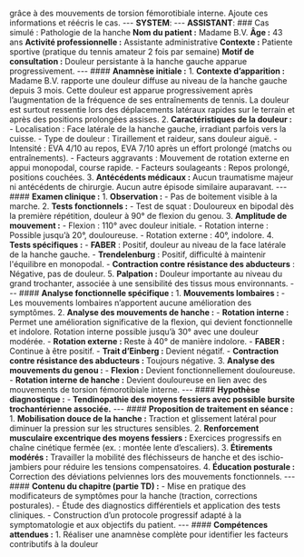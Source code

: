 grâce à des mouvements de torsion fémorotibiale interne. Ajoute ces informations et réécris le cas. --- **SYSTEM**: --- **ASSISTANT**: ### Cas simulé : Pathologie de la hanche **Nom du patient :** Madame B.V. **Âge :** 43 ans **Activité professionnelle :** Assistante administrative **Contexte :** Patiente sportive (pratique du tennis amateur 2 fois par semaine) **Motif de consultation :** Douleur persistante à la hanche gauche apparue progressivement. --- #### **Anamnèse initiale :** 1. **Contexte d’apparition :** Madame B.V. rapporte une douleur diffuse au niveau de la hanche gauche depuis 3 mois. Cette douleur est apparue progressivement après l’augmentation de la fréquence de ses entraînements de tennis. La douleur est surtout ressentie lors des déplacements latéraux rapides sur le terrain et après des positions prolongées assises. 2. **Caractéristiques de la douleur :** - Localisation : Face latérale de la hanche gauche, irradiant parfois vers la cuisse. - Type de douleur : Tiraillement et raideur, sans douleur aiguë. - Intensité : EVA 4/10 au repos, EVA 7/10 après un effort prolongé (matchs ou entraînements). - Facteurs aggravants : Mouvement de rotation externe en appui monopodal, course rapide. - Facteurs soulageants : Repos prolongé, positions couchées. 3. **Antécédents médicaux :** Aucun traumatisme majeur ni antécédents de chirurgie. Aucun autre épisode similaire auparavant. --- #### **Examen clinique :** 1. **Observation :** - Pas de boitement visible à la marche. 2. **Tests fonctionnels :** - Test de squat : Douloureux en bipodal dès la première répétition, douleur à 90° de flexion du genou. 3. **Amplitude de mouvement :** - Flexion : 110° avec douleur initiale. - Rotation interne : Possible jusqu’à 20°, douloureuse. - Rotation externe : 40°, indolore. 4. **Tests spécifiques :** - **FABER** : Positif, douleur au niveau de la face latérale de la hanche gauche. - **Trendelenburg** : Positif, difficulté à maintenir l'équilibre en monopodal. - **Contraction contre résistance des abducteurs** : Négative, pas de douleur. 5. **Palpation :** Douleur importante au niveau du grand trochanter, associée à une sensibilité des tissus mous environnants. --- #### **Analyse fonctionnelle spécifique :** 1. **Mouvements lombaires :** - Les mouvements lombaires n’apportent aucune amélioration des symptômes. 2. **Analyse des mouvements de hanche :** - **Rotation interne :** Permet une amélioration significative de la flexion, qui devient fonctionnelle et indolore. Rotation interne possible jusqu’à 30° avec une douleur modérée. - **Rotation externe :** Reste à 40° de manière indolore. - **FABER :** Continue à être positif. - **Trait d’Einberg :** Devient négatif. - **Contraction contre résistance des abducteurs :** Toujours négative. 3. **Analyse des mouvements du genou :** - **Flexion :** Devient fonctionnellement douloureuse. - **Rotation interne de hanche :** Devient douloureuse en lien avec des mouvements de torsion fémorotibiale interne. --- #### **Hypothèse diagnostique :** - **Tendinopathie des moyens fessiers avec possible bursite trochantérienne associée.** --- #### **Proposition de traitement en séance :** 1. **Mobilisation douce de la hanche :** Traction et glissement latéral pour diminuer la pression sur les structures sensibles. 2. **Renforcement musculaire excentrique des moyens fessiers :** Exercices progressifs en chaîne cinétique fermée (ex. : montée lente d’escaliers). 3. **Étirements modérés :** Travailler la mobilité des fléchisseurs de hanche et des ischio-jambiers pour réduire les tensions compensatoires. 4. **Éducation posturale :** Correction des déviations pelviennes lors des mouvements fonctionnels. --- #### **Contenu du chapitre (partie TD) :** - Mise en pratique des modificateurs de symptômes pour la hanche (traction, corrections posturales). - Étude des diagnostics différentiels et application des tests cliniques. - Construction d’un protocole progressif adapté à la symptomatologie et aux objectifs du patient. --- #### **Compétences attendues :** 1. Réaliser une anamnèse complète pour identifier les facteurs contributifs à la douleur